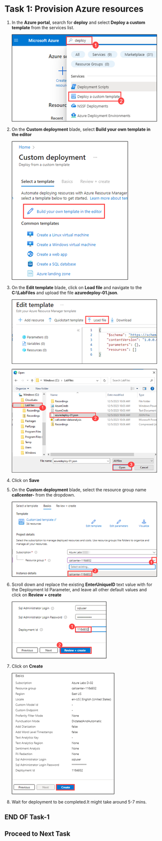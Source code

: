 # Task 1: Provision Azure resources

1. In the **Azure portal**, search for **deploy** and select **Deploy a custom template** from the services list.

   ![](images/s1.png)

1. On the **Custom deployment** blade, select **Build your own template in the editor** 

   ![](images/s2.png)

1. On the **Edit template** blade, click on **Load file** and navigate to the **C:\LabFiles** and upload the file **azuredeploy-01.json**.

   ![](images/s3.png)

   ![](images/s4.png)

1. Click on **Save**

1. On the **Custom deployment** blade, select the resource group name **callcenter-<inject key="Deployment-id" enableCopy="false"></inject>** from the dropdown.

    ![](images/s5.png)

1. Scroll down and replace the existing **EnterUniqueID** text value with **<inject key="Deployment-id" enableCopy="false"></inject>** for the Deployment Id Parameter, and leave all other default values and click on **Review + create**

    ![](images/s6.png)

1. Click on **Create**

   ![](images/s7.png)
   
1. Wait for deployment to be completed.It might take around 5-7 mins.

## END OF Task-1

## Proceed to Next Task
